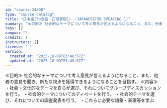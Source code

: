 ```yaml
---
id: "course:24808"
type: "course-catalog"
title: "日本語(5b会話・口頭表現1) ／JAPANESE(5B SPEAKING 1)"
summary: "≪目的≫ 社会的なテーマについて考え意見が言えるようになること、また、他者の意見を聞き、新たな視点を獲得できるようになることを目指す。 ≪内容≫ ・社会・文化的なテーマを自らが選び、それについてグループディスカッションを行う。 ・社会的テー…"
tags: []
campus: ""
credits: 1
instructors: []
license: " "
version:
  created_at: "2025-10-09T03:48:57Z"
  updated_at: "2025-10-09T03:48:57Z"
---
```


≪目的≫ 社会的なテーマについて考え意見が言えるようになること、また、他者の意見を聞き、新たな視点を獲得できるようになることを目指す。 ≪内容≫ ・社会・文化的なテーマを自らが選び、それについてグループディスカッションを行う。 ・社会的テーマについてのディベートを行う。 ・社会的テーマを選び、それについての調査発表を行う。 ・これらに必要な語彙・表現等を学ぶ
